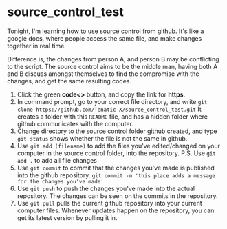 # source_control_test
Tonight, I'm learning how to use source control from github.
It's like a google docs, where people access the same file, and make changes together in real time.

Difference is, the changes from person A, and person B may be conflicting to the script. The source control aims to be the middle man, having both A and B discuss amongst themselves to find the compromise with the changes, and get the same resulting codes.


1. Click the green **code<>** button, and copy the link for **https**.
2. In command prompt, go to your correct file directory, and write `git clone https://github.com/Tenatic-X/source_control_test.git` It creates a folder with this `README` file, and has a hidden folder where github communicates with the computer.
3. Change directory to the source control folder github created, and type `git status` shows whether the file is not the same in github.
4. Use `git add (filename)` to add the files you've edited/changed on your computer in the source control folder, into the repository. P.S. Use `git add .` to add all file changes
5. Use `git commit` to commit that the changes you've made is published into the github repository. `git commit -m 'this place adds a message for the changes you've made'`
6. Use `git push` to push the changes you've made into the actual repository. The changes can be seen on the commits in the repository.
7. Use `git pull` pulls the current github repository into your current computer files. Whenever updates happen on the repository, you can get its latest version by pulling it in.
